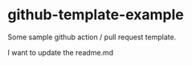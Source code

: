 # github-template-example
Some sample github action / pull request template.

I want to update the readme.md